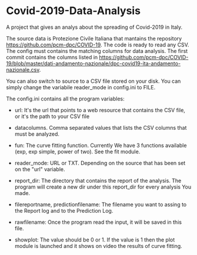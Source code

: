 # Covid-2019-Data-Analysis
A project that gives an analys about the spreading of Covid-2019 in Italy.

The source data is Protezione Civile Italiana that mantains the repository https://github.com/pcm-dpc/COVID-19.
The code is ready to read any CSV. The config must contains the matching columns for data analysis.
The first commit contains the columns listed in https://github.com/pcm-dpc/COVID-19/blob/master/dati-andamento-nazionale/dpc-covid19-ita-andamento-nazionale.csv.

You can also switch to source to a CSV file stored on your disk. You can simply change the variabile reader_mode in config.ini to FILE.

The config.ini contains all the program variables:
- url: It's the url that points to a web resource that contains the CSV file, or it's the path to your CSV file
- datacolumns. Comma separated values that lists the CSV columns that must be analyzed.

- fun: The curve fitting function. Currently We have 3 functions available (exp, exp simple, power of two). See the fit module.
- reader_mode: URL or TXT. Depending on the source that has been set on the "url" variable.
- report_dir: The directory that contains the report of the analysis. The program will create a new dir under this report_dir for every analysis You made.
- filereportname, predictionfilename: The filename you want to assing to the Report log and to the Prediction Log.
- rawfilename: Once the program read the input, it will be saved in this file.
- showplot: The value should be 0 or 1. If the value is 1 then the plot module is launched and it shows on video the results of curve fitting.




